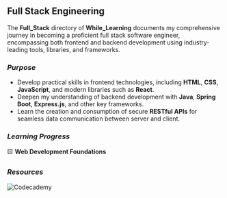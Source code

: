 ## Full Stack Engineering

The **Full_Stack** directory of **While_Learning** documents my comprehensive journey in becoming
a proficient full stack software engineer, encompassing both frontend and backend development using
industry-leading tools, libraries, and frameworks.

### _Purpose_
- Develop practical skills in frontend technologies, including **HTML**, **CSS**, **JavaScript**, and
modern libraries such as **React**.
- Deepen my understanding of backend development with **Java**, **Spring Boot**, **Express.js**, and
other key frameworks.
- Learn the creation and consumption of secure **RESTful APIs** for seamless data communication
between server and client.

### _Learning Progress_

🟨 **Web Development Foundations**

### _Resources_

![Codecademy](https://img.shields.io/badge/Codecademy-FFF0E5?style=for-the-badge&logo=codecademy&logoColor=1F243A)
